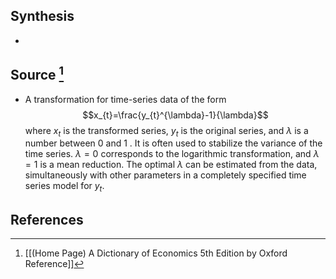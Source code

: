 ## Synthesis
- 
## Source [^1]
- A transformation for time-series data of the form$$x_{t}=\frac{y_{t}^{\lambda}-1}{\lambda}$$where $x_{t}$ is the transformed series, $y_{t}$ is the original series, and $\lambda$ is a number between 0 and 1 . It is often used to stabilize the variance of the time series. $\lambda=0$ corresponds to the logarithmic transformation, and $\lambda=1$ is a mean reduction. The optimal $\lambda$ can be estimated from the data, simultaneously with other parameters in a completely specified time series model for $y_{t}$.
## References

[^1]: [[(Home Page) A Dictionary of Economics 5th Edition by Oxford Reference]]